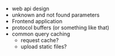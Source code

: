 - web api design
- unknown and not found parameters
- Frontend application
- protocol buffers (or something like that)
- common query caching
  - request cache?
  - upload static files?
